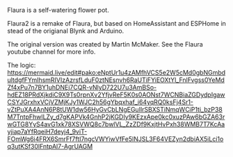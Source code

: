 Flaura is a self-watering flower pot.

Flaura2 is a remake of Flaura, but based on HomeAssistant and ESPHome in stead of the origianal Blynk and Arduino.

The original version was created by Martin McMaker. See the Flaura youtube channel for more info.

The logic:
https://mermaid.live/edit#pako:eNptUr1u4zAMfhVCS5e2W5cMd0gbNGmbdultdgfFYmIhsmRIVIzAzrsfLduF0ztNEsnvh6RaUTiFYiEOXtYl_FnlFvgss0YeMdZf4xPu7n7BY1uhDNEj7CQR-vNlyD722U7u3AmBSo-hdEZ18PRdXjkdiC9X9Ts0rpnXv2YfjvReF5K0s0AONst7WCNBiaZGDydpIgawCSYJGrxhxVCjVZMjKJy1WJC2h56gYbqxhaf_i64yqRQ0ksFj4Sr1-vZtPuXA4AnN6P8tUW1dw56HyGvCbLNgEGuIlrSBXSTiNmqWCiP1ti_bzP38M7TntpFhwlLZy_d7gKAPVk4GnhP2jKGDIy9KEzxApe0kc0xuzPAw6bGZA63rwGTG8YyS4avG1xk78XSVWQ8c7bwlVL_ZzZDf9KxjtHvPxh38WMB7T7KcAayjiap7aYfRqeiH7deyj4_9viT-FOmWg6i4FRX6SmrFf7ftI7ngcVWYiwVfFe5lNJSL3F64VEZyn2dbiAX5iLci1oq3utKSf30lFntpAl7-AgrUAGM
